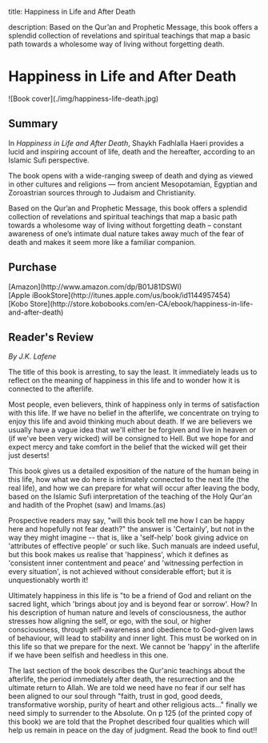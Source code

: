title: Happiness in Life and After Death

description: Based on the Qur’an and Prophetic Message, this book offers a splendid collection of revelations and spiritual teachings that map a basic path towards a wholesome way of living without forgetting death.

# Happiness in Life and After Death

<div markdown="1" class="cover-image">
![Book cover](./img/happiness-life-death.jpg)
</div>

## Summary

In _Happiness in Life and After Death_, Shaykh Fadhlalla Haeri provides a lucid and inspiring account of life, death and the hereafter, according to an Islamic Sufi perspective.

The book opens with a wide-ranging sweep of death and dying as viewed in other cultures and religions — from ancient Mesopotamian, Egyptian and Zoroastrian sources through to Judaism and Christianity.

Based on the Qur’an and Prophetic Message, this book offers a splendid collection of revelations and spiritual teachings that map a basic path towards a wholesome way of living without forgetting death – constant awareness of one’s intimate dual nature takes away much of the fear of death and makes it seem more like a familiar companion.

## Purchase

<div markdown="3" class="purchase-link">
[Amazon](http://www.amazon.com/dp/B01J81DSWI)
</div>

<div markdown="3" class="purchase-link">
[Apple iBookStore](http://itunes.apple.com/us/book/id1144957454)
</div>

<div markdown="3" class="purchase-link">
[Kobo Store](http://store.kobobooks.com/en-CA/ebook/happiness-in-life-and-after-death)
</div>

## Reader's Review

_By J.K. Lafene_

The title of this book is arresting, to say the least. It immediately leads us to reflect on the meaning of happiness in this life and to wonder how it is connected to the afterlife.

Most people, even believers, think of happiness only in terms of satisfaction with this life. If we have no belief in the afterlife, we concentrate on trying to enjoy this life and avoid thinking much about death. If we are believers we usually have a vague idea that we'll either be forgiven and live in heaven or (if we've been very wicked) will be consigned to Hell. But we hope for and expect mercy and take comfort in the belief that the wicked will get their just deserts!

This book gives us a detailed exposition of the nature of the human being in this life, how what we do here is intimately connected to the next life (the real life), and how we can prepare for what will occur after leaving the body, based on the Islamic Sufi interpretation of the teaching of the Holy Qur'an and hadith of the Prophet (saw) and Imams.(as)

Prospective readers may say, "will this book tell me how I can be happy here and hopefully not fear death?" the answer is 'Certainly', but not in the way they might imagine -- that is, like a 'self-help' book giving advice on 'attributes of effective people' or such like. Such manuals are indeed useful, but this book makes us realise that 'happiness', which it defines as 'consistent inner contentment and peace' and 'witnessing perfection in every situation', is not achieved without considerable effort; but it is unquestionably worth it!

Ultimately happiness in this life is "to be a friend of God and reliant on the sacred light, which 'brings about joy and is beyond fear or sorrow'. How? In his description of human nature and levels of consciousness, the author stresses how aligning the self, or ego, with the soul, or higher consciousness, through self-awareness and obedience to God-given laws of behaviour, will lead to stability and inner light. This must be worked on in this life so that we prepare for the next. We cannot be 'happy' in the afterlife if we have been selfish and heedless in this one.

The last section of the book describes the Qur'anic teachings about the afterlife, the period immediately after death, the resurrection and the ultimate return to Allah. We are told we need have no fear if our self has been aligned to our soul through "faith, trust in god, good deeds, transformative worship, purity of heart and other religious acts..." finally we need simply to surrender to the Absolute. On p 125 (of the printed copy of this book) we are told that the Prophet described four qualities which will help us remain in peace on the day of judgment. Read the book to find out!! 